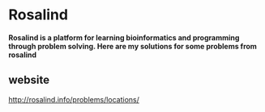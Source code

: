 # Rosalind
#### Rosalind is a platform for learning bioinformatics and programming through problem solving. Here are my solutions for some problems from rosalind

## website
http://rosalind.info/problems/locations/
